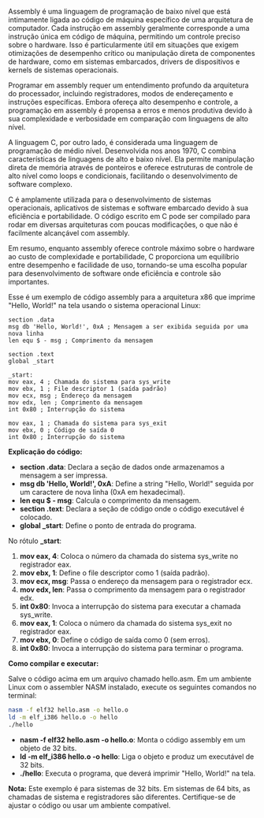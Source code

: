 Assembly é uma linguagem de programação de baixo nível que está intimamente ligada ao código de máquina específico de uma arquitetura de computador. Cada instrução em assembly geralmente corresponde a uma instrução única em código de máquina, permitindo um controle preciso sobre o hardware. Isso é particularmente útil em situações que exigem otimizações de desempenho crítico ou manipulação direta de componentes de hardware, como em sistemas embarcados, drivers de dispositivos e kernels de sistemas operacionais.



Programar em assembly requer um entendimento profundo da arquitetura do processador, incluindo registradores, modos de endereçamento e instruções específicas. Embora ofereça alto desempenho e controle, a programação em assembly é propensa a erros e menos produtiva devido à sua complexidade e verbosidade em comparação com linguagens de alto nível.



A linguagem C, por outro lado, é considerada uma linguagem de programação de médio nível. Desenvolvida nos anos 1970, C combina características de linguagens de alto e baixo nível. Ela permite manipulação direta de memória através de ponteiros e oferece estruturas de controle de alto nível como loops e condicionais, facilitando o desenvolvimento de software complexo.



C é amplamente utilizada para o desenvolvimento de sistemas operacionais, aplicativos de sistemas e software embarcado devido à sua eficiência e portabilidade. O código escrito em C pode ser compilado para rodar em diversas arquiteturas com poucas modificações, o que não é facilmente alcançável com assembly.



Em resumo, enquanto assembly oferece controle máximo sobre o hardware ao custo de complexidade e portabilidade, C proporciona um equilíbrio entre desempenho e facilidade de uso, tornando-se uma escolha popular para desenvolvimento de software onde eficiência e controle são importantes.







Esse é um exemplo de código assembly para a arquitetura x86 que imprime "Hello, World!" na tela usando o sistema operacional Linux:

```
section .data
msg db 'Hello, World!', 0xA ; Mensagem a ser exibida seguida por uma nova linha
len equ $ - msg ; Comprimento da mensagem

section .text
global _start

_start:
mov eax, 4 ; Chamada do sistema para sys_write
mov ebx, 1 ; File descriptor 1 (saída padrão)
mov ecx, msg ; Endereço da mensagem
mov edx, len ; Comprimento da mensagem
int 0x80 ; Interrupção do sistema

mov eax, 1 ; Chamada do sistema para sys_exit
mov ebx, 0 ; Código de saída 0
int 0x80 ; Interrupção do sistema
```

**Explicação do código:**

- **section .data**: Declara a seção de dados onde armazenamos a mensagem a ser impressa.
- **msg db 'Hello, World!', 0xA**: Define a string "Hello, World!" seguida por um caractere de nova linha (0xA em hexadecimal).
- **len equ $ - msg**: Calcula o comprimento da mensagem.
- **section .text**: Declara a seção de código onde o código executável é colocado.
- **global \_start**: Define o ponto de entrada do programa.

No rótulo **\_start**:

1. **mov eax, 4**: Coloca o número da chamada do sistema sys\_write no registrador eax.
2. **mov ebx, 1**: Define o file descriptor como 1 (saída padrão).
3. **mov ecx, msg**: Passa o endereço da mensagem para o registrador ecx.
4. **mov edx, len**: Passa o comprimento da mensagem para o registrador edx.
5. **int 0x80**: Invoca a interrupção do sistema para executar a chamada sys\_write.
6. **mov eax, 1**: Coloca o número da chamada do sistema sys\_exit no registrador eax.
7. **mov ebx, 0**: Define o código de saída como 0 (sem erros).
8. **int 0x80**: Invoca a interrupção do sistema para terminar o programa.

**Como compilar e executar:**

Salve o código acima em um arquivo chamado hello.asm. Em um ambiente Linux com o assembler NASM instalado, execute os seguintes comandos no terminal:

```bash
nasm -f elf32 hello.asm -o hello.o
ld -m elf_i386 hello.o -o hello
./hello
```

- **nasm -f elf32 hello.asm -o hello.o**: Monta o código assembly em um objeto de 32 bits.
- **ld -m elf\_i386 hello.o -o hello**: Liga o objeto e produz um executável de 32 bits.
- **./hello**: Executa o programa, que deverá imprimir "Hello, World!" na tela.

**Nota:** Este exemplo é para sistemas de 32 bits. Em sistemas de 64 bits, as chamadas de sistema e registradores são diferentes. Certifique-se de ajustar o código ou usar um ambiente compatível.

